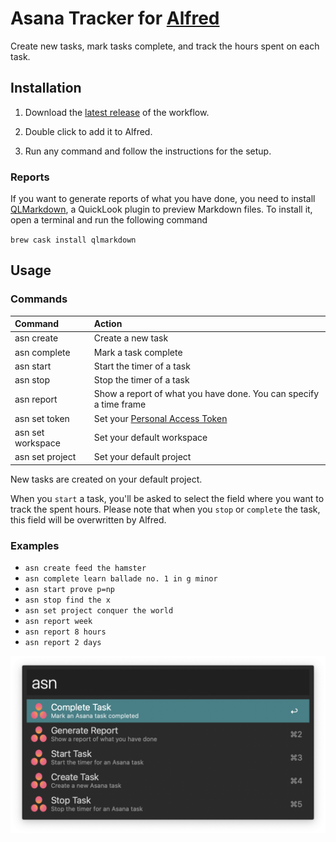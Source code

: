 Asana Tracker for [Alfred](http://www.alfredapp.com)
=============================

Create new tasks, mark tasks complete, and track the hours spent on each task.

## Installation

1. Download the [latest release](https://github.com/pinuz95/alfred-asana-tracker/releases) of the workflow.

2. Double click to add it to Alfred.

3. Run any command and follow the instructions for the setup.

### Reports

If you want to generate reports of what you have done, you need to install [QLMarkdown](https://github.com/toland/qlmarkdown), a QuickLook plugin to preview Markdown files. To install it, open a terminal and run the following command

`brew cask install qlmarkdown`

## Usage

### Commands
| Command           | Action                                                       |
| :---------------- | :----------------------------------------------------------- |
| asn create        | Create a new task                                            |
| asn complete      | Mark a task complete                                         |
| asn start         | Start the timer of a task                                    |
| asn stop          | Stop the timer of a task                                     |
| asn report        | Show a report of what you have done. You can specify a time frame |
| asn set token     | Set your [Personal Access Token](https://app.asana.com/0/developer-console) |
| asn set workspace | Set your default workspace                                   |
| asn set project   | Set your default project                                     |

New tasks are created on your default project.

When you `start` a task, you'll be asked to select the field where you want to track the spent hours. Please note that when you `stop` or `complete` the task, this field will be overwritten by Alfred.

### Examples

* `asn create feed the hamster`
* `asn complete learn ballade no. 1 in g minor`
* `asn start prove p=np`
* `asn stop find the x`
* `asn set project conquer the world`
* `asn report week`
* `asn report 8 hours`
* `asn report 2 days`

![Workflow Screenshot](screenshot.png)
